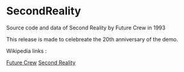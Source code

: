 SecondReality
=============

Source code and data of Second Reality by Future Crew in 1993

This release is made to celebreate the 20th anniversary of the demo.

Wikipedia links :

[Future Crew](http://www.wikipedia.org/wiki/Future_Crew)
[Second Reality](http://www.wikipedia.org/wiki/Second_reality)
